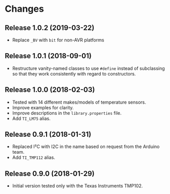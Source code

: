 # Changes #

## Release 1.0.2 (2019-03-22) ##

* Replace `_BV` with `bit` for non-AVR platforms

## Release 1.0.1 (2018-09-01) ##

* Restructure vanity-named classes to use `#define` instead of subclassing so that they work consistently with regard to constructors.

## Release 1.0.0 (2018-02-03) ##

* Tested with 14 different makes/models of temperature sensors.
* Improve examples for clarity.
* Improve descriptions in the `library.properties` file.
* Add `TI_LM75` alias.

## Release 0.9.1 (2018-01-31) ##

* Replaced I²C with I2C in the name based on request from the Arduino team.
* Add `TI_TMP112` alias.

## Release 0.9.0 (2018-01-29) ##

* Initial version tested only with the Texas Instruments TMP102.
